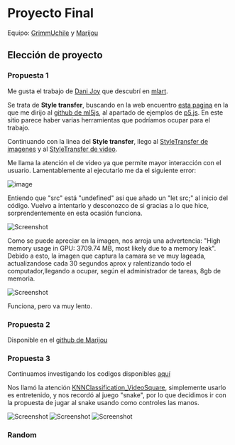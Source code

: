 # Proyecto Final

Equipo:
[GrimmUchile](https://github.com/GrimmUChile/audiv027-2024-1/tree/main/estudiantes/02-GrimmUChile/clase-12) y 
[Marijou](https://github.com/Marijou/audiv027-2024-1/tree/main/estudiantes/14-Marijou/clase-12)

## Elección de proyecto

### Propuesta 1

Me gusta el trabajo de [Dani Joy](https://www.aiartonline.com/community/215/) que descubrí en [mlart](https://mlart.co/item/produce-large-scale-style-transfer-like-artworks_-print_-and-paint-over).

Se trata de **Style transfer**, buscando en la web encuentro [esta pagina](https://ml5js.github.io/ml5-examples/) en la que me dirijo al [github de ml5js](https://github.com/ml5js/ml5-library/tree/main/examples),
al apartado de ejemplos de [p5.js](https://editor.p5js.org/ml5/sketches).
En este sitio parece haber varias herramientas que podríamos ocupar para el trabajo. 

Continuando con la linea del **Style transfer**, llego al [StyleTransfer de imagenes](https://editor.p5js.org/ml5/sketches/3_J7IA680K) y al [StyleTransfer de video](https://editor.p5js.org/ml5/sketches/hIB3Nvfmk4).

Me llama la atención el de video ya que permite mayor interacción con el usuario. Lamentablemente al ejecutarlo me da el siguiente error:

![image](https://private-user-images.githubusercontent.com/163590875/337786003-2a05c83a-5038-4d47-96bf-1596beef229d.png?jwt=eyJhbGciOiJIUzI1NiIsInR5cCI6IkpXVCJ9.eyJpc3MiOiJnaXRodWIuY29tIiwiYXVkIjoicmF3LmdpdGh1YnVzZXJjb250ZW50LmNvbSIsImtleSI6ImtleTUiLCJleHAiOjE3MTc3OTMzOTcsIm5iZiI6MTcxNzc5MzA5NywicGF0aCI6Ii8xNjM1OTA4NzUvMzM3Nzg2MDAzLTJhMDVjODNhLTUwMzgtNGQ0Ny05NmJmLTE1OTZiZWVmMjI5ZC5wbmc_WC1BbXotQWxnb3JpdGhtPUFXUzQtSE1BQy1TSEEyNTYmWC1BbXotQ3JlZGVudGlhbD1BS0lBVkNPRFlMU0E1M1BRSzRaQSUyRjIwMjQwNjA3JTJGdXMtZWFzdC0xJTJGczMlMkZhd3M0X3JlcXVlc3QmWC1BbXotRGF0ZT0yMDI0MDYwN1QyMDQ0NTdaJlgtQW16LUV4cGlyZXM9MzAwJlgtQW16LVNpZ25hdHVyZT1hN2MyMzdhZDU0MjcwYzFmOTRlNDQzYmFkYzdlZGVhYmI1ZWIwMWMwNTk3ZWEyZWI0MjUwY2NkZTU5ZGIwZTI4JlgtQW16LVNpZ25lZEhlYWRlcnM9aG9zdCZhY3Rvcl9pZD0wJmtleV9pZD0wJnJlcG9faWQ9MCJ9.5gFTlKG9bghdkZnV5NnNcV7RY41BZdJv_D5q4NjuV10)

Entiendo que "src" está "undefined" asi que añado un "let src;" al inicio del código.
Vuelvo a intentarlo y desconozco de si gracias a lo que hice, sorprendentemente en esta ocasión funciona.

![Screenshot](https://github.com/NaimRoman/audiv027-2024-1/blob/main/estudiantes/15-NaimRoman/clase-12/Captura%20de%20pantalla%20(2).png)

Como se puede apreciar en la imagen, nos arroja una advertencia: "High memory usage in GPU: 3709.74 MB, most likely due to a memory leak". Debido a esto, la imagen que captura la camara se ve muy lageada, actualizandose cada 30 segundos aprox y ralentizando todo el computador,llegando a ocupar, según el administrador de tareas, 8gb de memoria.

![Screenshot](https://github.com/NaimRoman/audiv027-2024-1/blob/main/estudiantes/15-NaimRoman/clase-12/Captura%20de%20pantalla%20(6).png)

Funciona, pero va muy lento.

### Propuesta 2

Disponible en el [github de Marijou](https://github.com/Marijou/audiv027-2024-1/tree/main/estudiantes/14-Marijou/clase-12)

### Propuesta 3

Continuamos investigando los codigos disponibles [aquí](https://editor.p5js.org/ml5/sketches)

Nos llamó la atención [KNNClassification_VideoSquare](https://editor.p5js.org/ml5/sketches/TW3JwmVdg8), simplemente usarlo es entretenido, y nos recordó al juego "snake", por lo que decidimos ir con la propuesta de jugar al snake usando como controles las manos.

![Screenshot](https://github.com/NaimRoman/audiv027-2024-1/blob/main/estudiantes/15-NaimRoman/clase-12/Captura%20de%20pantalla%20(8).png)
![Screenshot](https://github.com/NaimRoman/audiv027-2024-1/blob/main/estudiantes/15-NaimRoman/clase-12/Captura%20de%20pantalla%20(9).png)
![Screenshot](https://github.com/NaimRoman/audiv027-2024-1/blob/main/estudiantes/15-NaimRoman/clase-12/Captura%20de%20pantalla%20(10).png)


### Random
